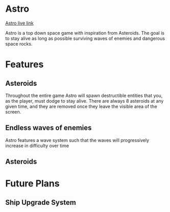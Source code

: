 # Astro
[Astro live link](https://samdubner.github.io/Astro/)

Astro is a top down space game with inspiration from Asteroids. The goal is to stay alive as long as possible surviving waves of enemies and dangerous space rocks.

# Features

## Asteroids
Throughout the entire game Astro will spawn destructible entities that you, as the player, must dodge to stay alive. There are always 8 asteroids at any given time, and they are removed once they leave the visible area of the screen.

## Endless waves of enemies
Astro features a wave system such that the waves will progressively increase in difficulty over time

## Asteroids 


# Future Plans

## Ship Upgrade System